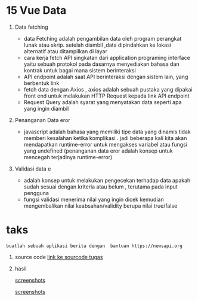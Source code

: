 # 15 Vue Data
 1. Data fetching

    * data Fetching adalah pengambilan data oleh program perangkat lunak atau skrip. setelah diambil ,data dipindahkan ke lokasi alternatif atau ditampilkan di layar
    * cara kerja fetch API singkatan dari application programing interface yaitu sebuah protokol pada dasarnya menyediakan bahasa dan kontrak untuk bagai mana sistem berinteraksi
    * API endpoint adalah saat API berinteraksi dengan sistem lain, yang berbentuk link 
    * fetch data dengan Axios , axios adalah sebuah pustaka yang dipakai front end untuk melakukan HTTP Request kepada link API endpoint
    * Request Query adalah syarat yang menyatakan data seperti apa yang ingin diambil

2. Penanganan Data eror

    * javascript adalah bahasa yang memiliki tipe data yang dinamis tidak memberi kesalahan ketika komplikasi . jadi beberapa kali kita akan mendapatkan runtime-error untuk mengakses variabel atau fungsi yang undefined (penanganan data eror adalah konsep untuk mencegah terjadinya runtime-error)

3. Validasi data e

    * adalah konsep untuk melakukan pengecekan terhadap data apakah sudah sesuai dengan kriteria atau belum , terutama pada input pengguna 
    * fungsi validasi menerima nilai yang ingin dicek kemudian mengembalikan nilai keabsahan/validity berupa nilai true/false


# taks

    buatlah sebuah aplikasi berita dengan  bantuan https://newsapi.org

1. source code
     [link ke sourcode tugas](https://github.com/pardi123/belajar-vue)

2. hasil 

     [screenshots](https://github.com/pardi123/VUE_M-SUPARDI/blob/main/15_Vue_data/screenshots/hasil%20halaman.JPG)  

      [screenshots](https://github.com/pardi123/VUE_M-SUPARDI/blob/main/15_Vue_data/screenshots/hasil%20halaman2.JPG)  
